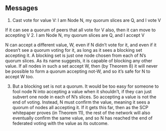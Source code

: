 ## Messages
1. Cast vote for value V: I am Node N, my quorum slices are Q, and I vote V

 If it can see a quorum of peers that all vote for V also, then it can move to accepting V
2. I am Node N, my quorum slices are Q, and I accept V

 N can accept a different value, W, even if N didn’t vote for it, and even if it doesn’t see a quorum voting for it, as long as it sees a blocking set accepting it. A blocking set is just one node chosen from each of N’s quorum slices. As its name suggests, it is capable of blocking any other value. If all nodes in such a set accept W, then (by Theorem 8) it will never be possible to form a quorum accepting not-W, and so it’s safe for N to accept W too.

3. But a blocking set is not a quorum. It would be too easy for someone to fool node N into accepting a value when it shouldn’t, if they can just subvert one node in each of N’s slices. So accepting a value is not the end of voting. Instead, N must confirm the value, meaning it sees a quorum of nodes all accepting it. If it gets this far, then as the SCP whitepaper proves (in Theorem 11), the rest of the network will also eventually confirm the same value, and so N has reached the end of federated voting with the value as its outcome.

